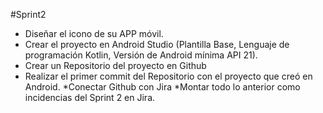 #Sprint2

  * Diseñar el icono de su APP móvil.
  * Crear el proyecto en Android Studio (Plantilla Base, Lenguaje de programación Kotlin, Versión de Android mínima API 21).
  * Crear un Repositorio del proyecto en Github
  * Realizar el primer commit del Repositorio con el proyecto que creó en Android.
  *Conectar Github con Jira
  *Montar todo lo anterior como incidencias del Sprint 2 en Jira.
